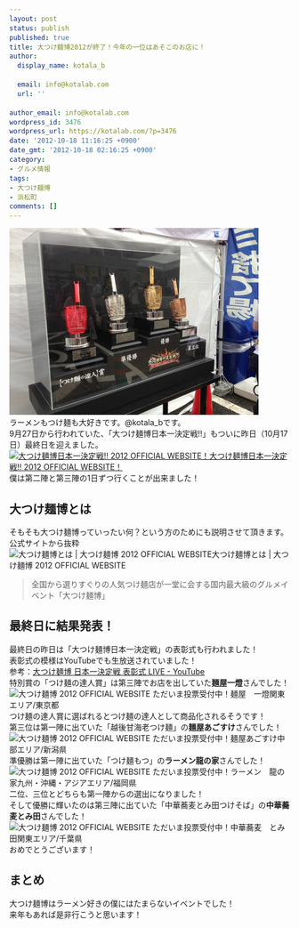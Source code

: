 ```yaml
---
layout: post
status: publish
published: true
title: 大つけ麺博2012が終了！今年の一位はあそこのお店に！
author:
  display_name: kotala_b

  email: info@kotalab.com
  url: ''

author_email: info@kotalab.com
wordpress_id: 3476
wordpress_url: https://kotalab.com/?p=3476
date: '2012-10-18 11:16:25 +0900'
date_gmt: '2012-10-18 02:16:25 +0900'
category:
- グルメ情報
tags:
- 大つけ麺博
- 浜松町
comments: []
---
```

<p><a href="/wp-content/uploads/tukemenhaku_121018.jpg" target="_blank"><img src="/wp-content/uploads/tukemenhaku_121018.jpg" alt="" title="tukemenhaku_121018" width="448" height="336" class="alignnone size-full wp-image-3482" /></a><br />
ラーメンもつけ麺も大好きです。@kotala_bです。<br />
9月27日から行われていた、「大つけ麺博日本一決定戦!!」もついに昨日（10月17日）最終日を迎えました。<br />
<a href="http://dai-tsukemen-haku.com/" target="_blank"><img  class="alignleft" src="https://capture.heartrails.com/150x130?http://dai-tsukemen-haku.com/" alt="大つけ麺博日本一決定戦!! 2012 OFFICIAL WEBSITE！" width="150" height="130" /></a><a href="http://dai-tsukemen-haku.com/" target="_blank">大つけ麺博日本一決定戦!! 2012 OFFICIAL WEBSITE！</a><a href="https://b.hatena.ne.jp/entry/http://dai-tsukemen-haku.com/" target="_blank"><img border="0" src="https://b.hatena.ne.jp/entry/image/http://dai-tsukemen-haku.com/" alt="" /></a><br style="clear:both;" />僕は第二陣と第三陣の1日ずつ行くことが出来ました！<br />
</p>
<!--more-->
<h2>大つけ麺博とは</h2>
<p>そもそも大つけ麺博っていったい何？という方のためにも説明させて頂きます。<br />
公式サイトから抜粋<br />
<span class="removed_link" title="dai-tsukemen-haku.com/about.html"><img  class="alignleft" src="https://capture.heartrails.com/150x130?http://dai-tsukemen-haku.com/about.html" alt="大つけ麺博とは | 大つけ麺博 2012 OFFICIAL WEBSITE" width="150" height="130" /></span><span class="removed_link" title="dai-tsukemen-haku.com/about.html">大つけ麺博とは | 大つけ麺博 2012 OFFICIAL WEBSITE</span><a href="https://b.hatena.ne.jp/entry/http://dai-tsukemen-haku.com/about.html" target="_blank"><img border="0" src="https://b.hatena.ne.jp/entry/image/http://dai-tsukemen-haku.com/about.html" alt="" /></a><br style="clear:both;" /></p>
<blockquote><p>全国から選りすぐりの人気つけ麺店が一堂に会する国内最大級のグルメイベント「大つけ麺博」</p></blockquote>
<h2>最終日に結果発表！</h2>
<p>最終日の昨日は「大つけ麺博日本一決定戦」の表彰式も行われました！<br />
表彰式の模様はYouTubeでも生放送されていました！<br />
参考：<a href="http://www.youtube.com/watch?v=S5NY3TUKCvU" target="_blank">大つけ麺博 日本一決定戦 表彰式 LIVE - YouTube</a><br />
特別賞の「つけ麺の達人賞」は第三陣でお店を出していた<strong>麺屋一燈</strong>さんでした！<br />
<span class="removed_link" title="dai-tsukemen-haku.com/shop/detail/id/45/"><img  class="alignleft" src="https://capture.heartrails.com/150x130?http://dai-tsukemen-haku.com/shop/detail/id/45/" alt="大つけ麺博 2012 OFFICIAL WEBSITE ただいま投票受付中！" width="150" height="130" /></span><span class="removed_link" title="dai-tsukemen-haku.com/shop/detail/id/45/">麺屋　一燈関東エリア/東京都</span><br style="clear:both" />つけ麺の達人賞に選ばれるとつけ麺の達人として商品化されるそうです！<br />
第三位は第一陣に出ていた「越後甘海老つけ麺」の<strong>麺屋あごすけ</strong>さんでした！<br />
<span class="removed_link" title="dai-tsukemen-haku.com/shop/detail/id/26/"><img  class="alignleft" src="https://capture.heartrails.com/150x130?http://dai-tsukemen-haku.com/shop/detail/id/26/" alt="大つけ麺博 2012 OFFICIAL WEBSITE ただいま投票受付中！" width="150" height="130" /></span><span class="removed_link" title="dai-tsukemen-haku.com/shop/detail/id/26/">麺屋あごすけ中部エリア/新潟県</span><br style="clear:both;" />準優勝は第一陣に出ていた「つけ麺もつ」の<strong>ラーメン龍の家</strong>さんでした！<br />
<span class="removed_link" title="dai-tsukemen-haku.com/shop/detail/id/14/"><img  class="alignleft" src="https://capture.heartrails.com/150x130?http://dai-tsukemen-haku.com/shop/detail/id/14/" alt="大つけ麺博 2012 OFFICIAL WEBSITE ただいま投票受付中！" width="150" height="130" /></span><span class="removed_link" title="dai-tsukemen-haku.com/shop/detail/id/14/">ラーメン　龍の家九州・沖縄・アジアエリア/福岡県</span><br style="clear:both;" />二位、三位とどちらも第一陣からの選出になりました！<br />
そして優勝に輝いたのは第三陣に出ていた「中華蕎麦とみ田つけそば」の<strong>中華蕎麦とみ田</strong>さんでした！<br />
<span class="removed_link" title="dai-tsukemen-haku.com/shop/detail/id/80/"><img  class="alignleft" src="https://capture.heartrails.com/150x130?http://dai-tsukemen-haku.com/shop/detail/id/80/" alt="大つけ麺博 2012 OFFICIAL WEBSITE ただいま投票受付中！" width="150" height="130" /></span><span class="removed_link" title="dai-tsukemen-haku.com/shop/detail/id/80/">中華蕎麦　とみ田関東エリア/千葉県</span><br style="clear:both;" />おめでとうございます！</p>
<h2>まとめ</h2>
<p>大つけ麺博はラーメン好きの僕にはたまらないイベントでした！<br />
来年もあれば是非行こうと思います！</p>
